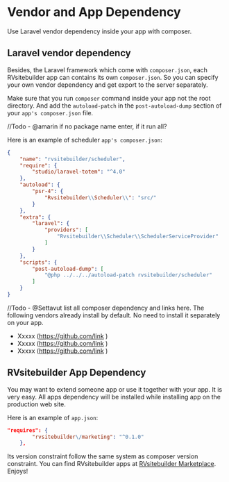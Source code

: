 # Vendor and App Dependency

Use Laravel vendor dependency inside your app with composer. 
 
## Laravel vendor dependency 

Besides, the Laravel framework which come with `composer.json`, each RVsitebuilder app can contains its own `composer.json`. So you can specify your own vendor dependency and get export to the server separately.  

Make sure that you run `composer` command inside your app not the root directory. And add the `autoload-patch` in the `post-autoload-dump` section of your `app's composer.json` file. 

//Todo - @amarin if no package name enter, if it run all?

Here is an example of scheduler `app's composer.json`:
```json
{
    "name": "rvsitebuilder/scheduler",
    "require": {
        "studio/laravel-totem": "^4.0"
    },
    "autoload": {
        "psr-4": {
            "Rvsitebuilder\\Scheduler\\": "src/"
        }
    },
    "extra": {
        "laravel": {
            "providers": [
                "Rvsitebuilder\\Scheduler\\SchedulerServiceProvider"
            ] 
        }
    },
    "scripts": {
        "post-autoload-dump": [
            "@php ../../../autoload-patch rvsitebuilder/scheduler"            
        ]
    }
}
```

//Todo - @Settavut list all composer dependency and links here.
The following vendors already install by default. No need to install it separately on your app. 

- Xxxxx (https://github.com/link ) 
- Xxxxx (https://github.com/link ) 
- Xxxxx (https://github.com/link ) 

## RVsitebuilder App Dependency

You may want to extend someone app or use it together with your app. It is very easy. All apps dependency will be installed while installing app on the production web site. 

Here is an example of `app.json`:

```json
"requires": {
        "rvsitebuilder\/marketing": "^0.1.0"
    },
```

Its version constraint follow the same system as composer version constraint. You can find RVsitebuilder apps at [RVsitebuilder Marketplace](https://apps.rvsitebuilder.com). Enjoys! 
